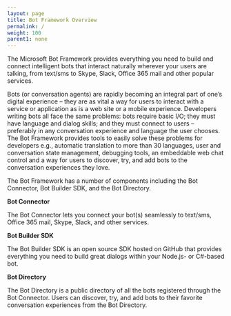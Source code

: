 ```yaml
---
layout: page
title: Bot Framework Overview
permalink: /
weight: 100
parent1: none
---
```




The Microsoft Bot Framework provides everything you need to build and connect intelligent bots that interact naturally wherever your users are talking, from text/sms to Skype, Slack, Office 365 mail and other popular services. 

Bots (or conversation agents) are rapidly becoming an integral part of one’s digital experience – they are as vital a way for users to interact with a service or application as is a web site or a mobile experience. Developers writing bots all face the same problems: bots require basic I/O; they must have language and dialog skills; and they must connect to users – preferably in any conversation experience and language the user chooses. The Bot Framework provides tools to easily solve these problems for developers e.g., automatic translation to more than 30 languages, user and conversation state management, debugging tools, an embeddable web chat control and a way for users to discover, try, and add bots to the conversation experiences they love. 

The Bot Framework has a number of components including the Bot Connector, Bot Builder SDK, and the Bot Directory. 

**Bot Connector**

The Bot Connector lets you connect your bot(s) seamlessly to text/sms, Office 365 mail, Skype, Slack, and other services. 

**Bot Builder SDK**

The Bot Builder SDK is an open source SDK hosted on GitHub that provides everything you need to build great dialogs within your Node.js- or C#-based bot.  

**Bot Directory**

The Bot Directory is a public directory of all the bots registered through the Bot Connector. Users can discover, try, and add bots to their favorite conversation experiences from the Bot Directory. 

